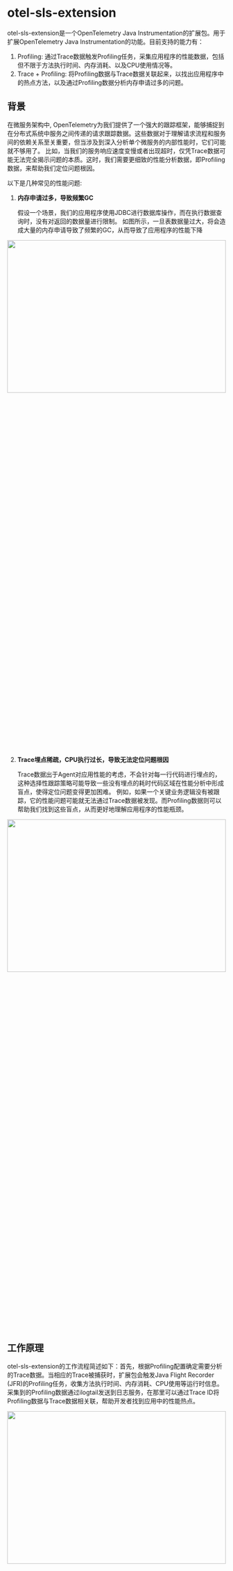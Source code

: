 # otel-sls-extension

otel-sls-extension是一个OpenTelemetry Java Instrumentation的扩展包。用于扩展OpenTelemetry Java
Instrumentation的功能。目前支持的能力有：

1. Profiling: 通过Trace数据触发Profiling任务，采集应用程序的性能数据，包括但不限于方法执行时间、内存消耗、以及CPU使用情况等。
2. Trace + Profiling: 将Profiling数据与Trace数据关联起来，以找出应用程序中的热点方法，以及通过Profiling数据分析内存申请过多的问题。

## 背景

在微服务架构中,
OpenTelemetry为我们提供了一个强大的跟踪框架，能够捕捉到在分布式系统中服务之间传递的请求跟踪数据。这些数据对于理解请求流程和服务间的依赖关系至关重要，但当涉及到深入分析单个微服务的内部性能时，它们可能就不够用了。
比如，当我们的服务响应速度变慢或者出现超时，仅凭Trace数据可能无法完全揭示问题的本质。这时，我们需要更细致的性能分析数据，即Profiling数据，来帮助我们定位问题根因。

以下是几种常见的性能问题:

1. **内存申请过多，导致频繁GC**

   假设一个场景，我们的应用程序使用JDBC进行数据库操作，而在执行数据查询时，没有对返回的数据量进行限制。
   如图所示，一旦表数据量过大，将会造成大量的内存申请导致了频繁的GC，从而导致了应用程序的性能下降

<p align="center">
  <img src="./images/allocate-memory.jpg" width="100%" height="30%">
</p>

2. **Trace埋点稀疏，CPU执行过长，导致无法定位问题根因**

   Trace数据出于Agent对应用性能的考虑，不会针对每一行代码进行埋点的，这种选择性跟踪策略可能导致一些没有埋点的耗时代码区域在性能分析中形成盲点，使得定位问题变得更加困难。
   例如，如果一个关键业务逻辑没有被跟踪，它的性能问题可能就无法通过Trace数据被发现。而Profiling数据则可以帮助我们找到这些盲点，从而更好地理解应用程序的性能瓶颈。

<p align="center">
  <img src="./images/tracing-hot-method.jpg" width="100%" height="30%">
</p>

## 工作原理

otel-sls-extension的工作流程简述如下：首先，根据Profiling配置确定需要分析的Trace数据。当相应的Trace被捕获时，扩展包会触发Java
Flight Recorder (JFR)的Profiling任务，收集方法执行时间、内存消耗、CPU使用等运行时信息。采集到的Profiling数据通过ilogtail发送到日志服务，在那里可以通过Trace
ID将Profiling数据与Trace数据相关联，帮助开发者找到应用中的性能热点。

<p align="center">
  <img src="./images/data-flow.jpg" width="100%" height="30%">
</p>

## 快速入门

### 预备工作

1. 创建全栈可观测实例。[参见文档](https://help.aliyun.com/zh/sls/user-guide/create-an-instance-1.html)
2.

配置Profiling数据采集配置。[参见文档](https://help.aliyun.com/zh/sls/user-guide/access-the-java-program-performance-data-reported-by-the-pyroscope-sdk-or-javaagent)

### 启动应用程序

1. 下载OpenTelemetry Java
   Agent包，[下载地址](https://github.com/open-telemetry/opentelemetry-java-instrumentation/releases)
2. 下载otel-sls-extension包，[下载地址](https://github.com/aliyun-sls/otel-profiling-extension/releases)
3. 启动应用程序

```shell
java -javaagent:/path/to/opentelemetry-javaagent-all.jar \
     -Dotel.javaagent.extensions=/path/to/otel-extension.jar \
     -Dotel.profiling.config_endpoint=file:/path/to/profiling_config.yaml \
     -Dotel.service.name=trace-profiling-demo \
     -jar myapp.jar
```

4. 查看结果

   在日志服务控制台，选择对应的日志库，点击查询分析，输入以下查询语句，即可查看到Profiling数据。

![img.png](images/profiling-data.png)

## 配置

以下是otel-sls-extension的配置项说明：

| 配置项                       | 说明                                                         | 是否必填 | 默认值                   |
|---------------------------|------------------------------------------------------------|------|-----------------------|
| enabled                   | 是否开启Profiling                                              | 是    | false                 |
| maxProfilingCount         | 最大Profiling并行任务数                                           | 否    | 10                    |
| profilingIntervalMillis   | Profiling任务任务间隔                                            | 否    | 5000                  |
| agentConfigs              | Profiling Agent配置                                          | 否    |                       |
| agent.upload.server       | Profiling数据上报地址                                            | 否    | http://localhost:4040 |
| agent.timeout             | Profiling数据上报超时时间 ，单位：s(秒)                                 | 否    | 10                    |
| agent.ingest.max.tries    | Profiling数据上传重试次数                                          | 否    | 2                     |
| agent.log.level           | Profiling Agent日志级别                                        | 否    | off                   |
| agent.log.file            | Profiling Agent日志文件路径                                      | 否    |                       |
| period                    | Profiling数据上传周期，单位: s(秒)                                   | 否    | 20                    |
| cpu.engine                | CPU采集引擎，目前支持auto/async_profiler/jfr/off                    | 否    | off                   |
| wallclock.engine          | WallClock采集引擎，目前支持auto/async_profiler/off                  | 否    | off                   |
| alloc.engine              | Alloc采集引擎，目前支持auto/async_profiler/jfr/off                  | 否    | off                   |
| profilingRules            | Profiling规则配置                                              | 否    |                       |
| profilingRules.name       | Profiling规则名称                                              | 是    |                       |
| profilingRules.type       | Profiling规则类型，目前支持ROOT_SPAN, AGENT_RESOURCE, SPAN_NAME三种类型 | 是    |                       |
| profilingRules.attributes | Profiling规则属性，根据不同的规则类型，属性值也不同                             | 否    |                       |

### 配置示例

#### 配置所有Root Span进行Profiling

```yaml
enabled: true
maxProfilingCount: 10
profilingIntervalMillis: 5000
agentConfigs:
  agent.upload.server: "http://localhost:4040"
  agent.timeout: 10
  agent.ingest.max.tries: 2
  agent.log.level: off
  agent.log.file: ""
  period: 20
  cpu.engine: async_profiler
  wallclock.engine: async_profiler
  alloc.engine: async_profiler
profilingRules:
  - name: "profiling root span"
    type: ROOT_SPAN
```

#### 配置所有service.name为payment的Root Span进行Profiling

```yaml
enabled: true
maxProfilingCount: 10
profilingIntervalMillis: 5000
agentConfigs:
  agent.upload.server: "http://localhost:4040"
  agent.timeout: 10
  agent.ingest.max.tries: 2
  agent.log.level: off
  agent.log.file: ""
  period: 20
  cpu.engine: async_profiler
  wallclock.engine: async_profiler
  alloc.engine: async_profiler
profilingRules:
  - name: "profiling root span"
    type: ROOT_SPAN
  - name: "profiling all spans with some resouce attribute"
    type: AGENT_RESOURCE
    attributes:
      service.name: "payment" #例如，这里指定了service.name为payment的Span将会被采集
```

#### 配置所有Span service.name为payment，并且Span Name以`Get`开头的Span进行Profiling

```yaml
enabled: true
maxProfilingCount: 10
profilingIntervalMillis: 5000
agentConfigs:
   agent.upload.server: "http://localhost:4040"
   agent.timeout: 10
   agent.ingest.max.tries: 2
   agent.log.level: off
   agent.log.file: ""
   period: 20
   cpu.engine: async_profiler
   wallclock.engine: async_profiler
   alloc.engine: async_profiler
profilingRules:
   - name: "profiling all spans with some resouce attribute"
     type: AGENT_RESOURCE
     attributes:
        service.name: "payment" #例如，这里指定了service.name为payment的Span将会被采集
   - name: "profiling with span name"
     type: SPAN_NAME
     attributes:
        pattern: "Get*" # 支持正则表达式
```

## RoadMap

- [ ] 支持更加复杂的配置逻辑
- [ ] 支持Agent推送配置
- [ ] 支持全链路Profiling(仅限于JVM应用)
